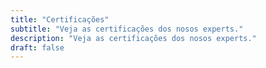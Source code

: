 ```yaml
---
title: "Certificações"
subtitle: "Veja as certificações dos nosos experts."
description: "Veja as certificações dos nosos experts."
draft: false
---
```


